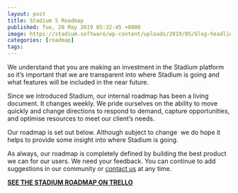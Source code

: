 ```yaml
---
layout: post
title: Stadium 5 Roadmap
published: Tue, 28 May 2019 05:32:45 +0000
image: https://stadium.software/wp-content/uploads/2019/05/blog-headliners-02-650x350.jpg
categories: [roadmap]
tags: 
---
```


<p>We understand that you are making an investment in the Stadium platform so it&#8217;s important that we are transparent into where Stadium is going and what features will be included in the near future.</p>
<p>Since we introduced Stadium, our internal roadmap has been a living document. It changes weekly. We pride ourselves on the ability to move quickly and change directions to respond to demand, capture opportunities, and optimise resources to meet our client&#8217;s needs.</p>
<p>Our roadmap is set out below. Although subject to change  we do hope it helps to provide some insight into where Stadium is going.</p>
<p>As always, our roadmap is completely defined by building the best product we can for our users. We need your feedback. You can continue to add suggestions in our community or <a href="https://origin.stadium.software/contact/" target="_blank" rel="noopener noreferrer">contact us</a> at any time.</p>
<p>
<a href="https://trello.com/b/J2C4T0bb/stadium-5-roadmap">
<strong>SEE THE STADIUM ROADMAP ON TRELLO</strong>
</a>
</p>